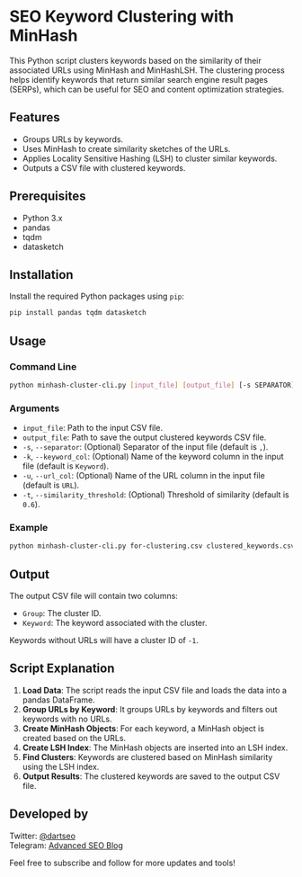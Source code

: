 # SEO Keyword Clustering with MinHash

This Python script clusters keywords based on the similarity of their associated URLs using MinHash and MinHashLSH. The clustering process helps identify keywords that return similar search engine result pages (SERPs), which can be useful for SEO and content optimization strategies.

## Features

- Groups URLs by keywords.
- Uses MinHash to create similarity sketches of the URLs.
- Applies Locality Sensitive Hashing (LSH) to cluster similar keywords.
- Outputs a CSV file with clustered keywords.

## Prerequisites

- Python 3.x
- pandas
- tqdm
- datasketch

## Installation

Install the required Python packages using `pip`:

```sh
pip install pandas tqdm datasketch
```

## Usage

### Command Line

```sh
python minhash-cluster-cli.py [input_file] [output_file] [-s SEPARATOR] [-k KEYWORD_COL] [-u URL_COL] [-t SIMILARITY_THRESHOLD]
```

### Arguments

- `input_file`: Path to the input CSV file.
- `output_file`: Path to save the output clustered keywords CSV file.
- `-s`, `--separator`: (Optional) Separator of the input file (default is `,`).
- `-k`, `--keyword_col`: (Optional) Name of the keyword column in the input file (default is `Keyword`).
- `-u`, `--url_col`: (Optional) Name of the URL column in the input file (default is `URL`).
- `-t`, `--similarity_threshold`: (Optional) Threshold of similarity (default is `0.6`).

### Example

```sh
python minhash-cluster-cli.py for-clustering.csv clustered_keywords.csv -s ';' -k 'keyword' -u 'url' -t 0.6
```

## Output

The output CSV file will contain two columns:

- `Group`: The cluster ID.
- `Keyword`: The keyword associated with the cluster.

Keywords without URLs will have a cluster ID of `-1`.

## Script Explanation

1. **Load Data**: The script reads the input CSV file and loads the data into a pandas DataFrame.
2. **Group URLs by Keyword**: It groups URLs by keywords and filters out keywords with no URLs.
3. **Create MinHash Objects**: For each keyword, a MinHash object is created based on the URLs.
4. **Create LSH Index**: The MinHash objects are inserted into an LSH index.
5. **Find Clusters**: Keywords are clustered based on MinHash similarity using the LSH index.
6. **Output Results**: The clustered keywords are saved to the output CSV file.

## Developed by

Twitter: [@dartseo](https://twitter.com/dartseo)  
Telegram: [Advanced SEO Blog](https://t.me/advancedseoblog)

Feel free to subscribe and follow for more updates and tools!
